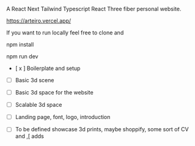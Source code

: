 A React Next Tailwind Typescript React Three fiber personal website.

https://arteiro.vercel.app/

If you want to run locally feel free to clone and

npm install

npm run dev

- [ x ] Boilerplate and setup

- [ ] Basic 3d scene

- [ ] Basic 3d space for the website

- [ ] Scalable 3d space

- [ ] Landing page, font, logo, introduction

- [ ] To be defined showcase 3d prints, maybe shoppify, some sort of CV and ,\[
      adds
